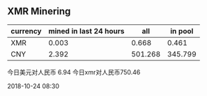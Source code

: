 ## XMR Minering

|currency|mined in last 24 hours|all|in pool|
|---|---|---|---|
|XMR|0.003|0.668|0.461|
|CNY|2.392|501.268|345.799|

今日美元对人民币 6.94	今日xmr对人民币750.46


2018-10-24 08:30